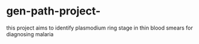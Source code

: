 # gen-path-project-
this project aims to identify plasmodium ring stage in thin blood smears for diagnosing malaria 
